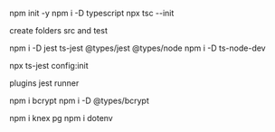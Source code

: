 npm init -y
npm i -D typescript
npx tsc --init

create folders src and test

npm i -D jest ts-jest @types/jest @types/node
npm i -D ts-node-dev


npx ts-jest config:init

plugins
jest runner


npm i bcrypt
npm i -D @types/bcrypt


npm i knex pg
npm i dotenv
